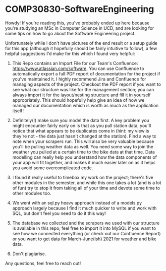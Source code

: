 # COMP30830-SoftwareEngineering
 
Howdy! If you're reading this, you've probably ended up here because you're studying an MSc in Computer Science in UCD, and are looking for some tips on how to go about the Software Engineering project.

Unfortunately while I don't have pictures of the end result or a setup guide for this app (although it hopefully should be fairly intuitive to follow), a few helpful suggestions I'd make for this which I found very helpful:

1. This Repo contains an Import File for our Team's Confluence: https://www.atlassian.com/software. You can use Confluence to automatically export a full PDF report of documentation for the project if you've maintained it. I highly recommend Jira and Confluence for managing aspects of the project. Checkout the PDF report if you want to see what our structure was like for the management section; you can always import it for the layout/nesting structure and fill it in yourself appropriately. This should hopefully help give an idea of how we managed our documentation which is worth as much as the application itself!

2. Definitely(!) make sure you model the data first. A key problem you might encounter fairly early on is that as you pull station data, you'll notice that what appears to be duplicates come in (hint: my view is they're not - the data just hasn't changed at the station). Find a way to note when your scrapers run. This will also be very valuable because you'll be pulling weather data as well. You need some way to join the weather you pulled at a certain time to the bike data at that time. Data modelling can really help you understand how the data components of your app will fit together, and makes it much easier later on as it helps you avoid some overcomplicated code.

3. I found it really useful to timebox my work on the project; there's five other modules in the semester, and while this one takes a lot (and is a lot of fun) try to stop it from taking all of your time and devote some time to other modules too.

4. We went with an sql.py heavy approach instead of a models.py approach largely because I find it much quicker to write and work with SQL, but don't feel you need to do it this way!

5. The database we collected and the scrapers we used with our structure is available in this repo; feel free to import it into MySQL if you want to see how we connected everything (or check out our Confluence Report) or you want to get data for March-June(ish) 2021 for weather and bike data.

6. Don't plagiarise.

Any questions, feel free to reach out!